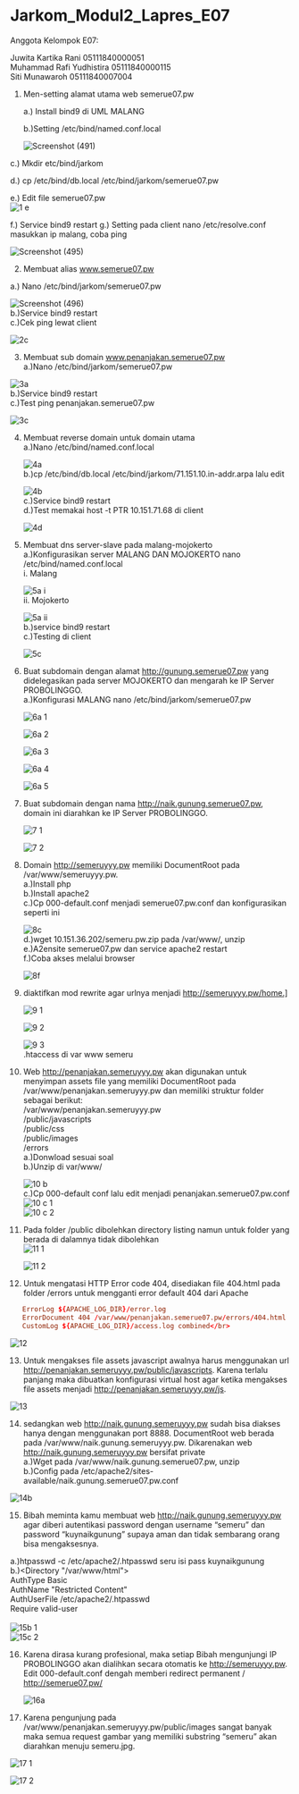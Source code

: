 # Jarkom_Modul2_Lapres_E07
Anggota Kelompok E07:

Juwita Kartika Rani		05111840000051</br>
Muhammad Rafi Yudhistira    05111840000115</br> 
Siti Munawaroh  		 05111840007004</br>


1. Men-setting alamat utama web semerue07.pw

   a.) Install bind9 di UML MALANG
   
   b.)Setting /etc/bind/named.conf.local

   ![Screenshot (491)](https://user-images.githubusercontent.com/58022238/98759829-7701ae00-2404-11eb-9d40-4e6aff875fe8.png)

  c.) Mkdir etc/bind/jarkom
  
  d.) cp /etc/bind/db.local /etc/bind/jarkom/semerue07.pw
  
  e.) Edit file semerue07.pw
  </br>![1 e](https://user-images.githubusercontent.com/56763570/98809113-edd18380-23d1-11eb-8af6-b85fd083a66c.png)</br>
  
  f.) Service bind9 restart
  g.) Setting pada client nano /etc/resolve.conf masukkan ip malang, coba ping
  
   ![Screenshot (495)](https://user-images.githubusercontent.com/58022238/98761276-ac5bcb00-2407-11eb-8338-889d5f03e8f0.png)

  
 2. Membuat alias www.semerue07.pw
 
   a.) Nano /etc/bind/jarkom/semerue07.pw

   ![Screenshot (496)](https://user-images.githubusercontent.com/58022238/98761287-b251ac00-2407-11eb-8493-430b5ecb3fc8.png)</br>
   b.)Service bind9 restart</br>
   c.)Cek ping lewat client</br>
   
   ![2c](https://user-images.githubusercontent.com/56763570/98809428-60426380-23d2-11eb-895d-000270af912f.png)</br>
   
 3. Membuat sub domain www.penanjakan.semerue07.pw</br>
   a.)Nano /etc/bind/jarkom/semerue07.pw </br>
   
   ![3a](https://user-images.githubusercontent.com/56763570/98809718-e3fc5000-23d2-11eb-8a95-8add45a6fb94.png)</br>
   b.)Service bind9 restart</br>
   c.)Test ping penanjakan.semerue07.pw</br>
   
   ![3c](https://user-images.githubusercontent.com/56763570/98809734-eced2180-23d2-11eb-85ad-fcd4de62b934.png)</br>
   
4. Membuat reverse domain untuk domain utama</br>
   a.)Nano /etc/bind/named.conf.local</br>
   
   ![4a](https://user-images.githubusercontent.com/56763570/98810453-22463f00-23d4-11eb-8617-1d4b982af0d2.png)</br>
   b.)cp /etc/bind/db.local /etc/bind/jarkom/71.151.10.in-addr.arpa lalu edit</br>
   
   ![4b](https://user-images.githubusercontent.com/56763570/98810477-2b371080-23d4-11eb-98f0-219f1868b849.png)</br>
   c.)Service bind9 restart</br>
   d.)Test memakai host -t PTR 10.151.71.68 di client</br>
   
   ![4d](https://user-images.githubusercontent.com/56763570/98810633-5cafdc00-23d4-11eb-8cfb-043665ff4126.png)</br>
   
5. Membuat dns server-slave  pada malang-mojokerto</br>
   a.)Konfigurasikan server MALANG DAN MOJOKERTO nano /etc/bind/named.conf.local</br>
      i. Malang</br>
      
      ![5a i](https://user-images.githubusercontent.com/56763570/98810832-a4366800-23d4-11eb-89a2-0724d4b37ac9.png)</br>
      ii. Mojokerto</br>
      
      ![5a ii](https://user-images.githubusercontent.com/56763570/98810965-e495e600-23d4-11eb-8b1e-2fc0f260311a.png)</br>
   b.)service bind9 restart</br>
   c.)Testing di client</br>
   
   ![5c](https://user-images.githubusercontent.com/56763570/98811204-4c4c3100-23d5-11eb-89b9-0e1bc8b400a0.png)</br>
   
6. Buat subdomain dengan alamat http://gunung.semerue07.pw yang didelegasikan pada server MOJOKERTO dan mengarah ke IP Server PROBOLINGGO. </br>
   a.)Konfigurasi MALANG nano /etc/bind/jarkom/semerue07.pw</br>
   
   ![6a 1](https://user-images.githubusercontent.com/56763570/98811531-dbf1df80-23d5-11eb-943d-c72b18fe3ced.png)</br>
   
   ![6a 2](https://user-images.githubusercontent.com/56763570/98811545-de543980-23d5-11eb-86a8-4ee055a5781a.png)</br>
   
   ![6a 3](https://user-images.githubusercontent.com/56763570/98811551-e01dfd00-23d5-11eb-9a55-03d0c96b204c.png)</br>
   
   ![6a 4](https://user-images.githubusercontent.com/56763570/98811556-e2805700-23d5-11eb-9871-757b81bf17a8.png)</br>
   
   ![6a 5](https://user-images.githubusercontent.com/56763570/98811562-e44a1a80-23d5-11eb-819c-f6886e117093.png)</br>
   
7. Buat subdomain dengan nama http://naik.gunung.semerue07.pw, domain ini diarahkan ke IP Server PROBOLINGGO.</br>

   ![7 1](https://user-images.githubusercontent.com/56763570/98812198-e82a6c80-23d6-11eb-9962-feab3e170091.png)</br>
   
   ![7 2](https://user-images.githubusercontent.com/56763570/98812183-df399b00-23d6-11eb-8fcd-7ea77d32a1ba.png)</br>
   
8. Domain http://semeruyyy.pw memiliki DocumentRoot pada /var/www/semeruyyy.pw.</br>
   a.)Install php</br>
   b.)Install apache2</br>
   c.)Cp 000-default.conf menjadi semerue07.pw.conf dan konfigurasikan seperti ini</br>
   
   ![8c](https://user-images.githubusercontent.com/56763570/98812639-b49c1200-23d7-11eb-9058-a6af17c48ada.png)</br>
   d.)wget 10.151.36.202/semeru.pw.zip pada /var/www/, unzip</br>
   e.)A2ensite semerue07.pw dan service apache2 restart</br>
   f.)Coba akses melalui browser</br>
   
   ![8f](https://user-images.githubusercontent.com/56763570/98812665-bcf44d00-23d7-11eb-8511-19719849a741.png)</br>
   
9. diaktifkan mod rewrite agar urlnya menjadi http://semeruyyy.pw/home.]</br>

   ![9 1](https://user-images.githubusercontent.com/56763570/98812873-27a58880-23d8-11eb-80ea-5a3b4c22339f.png)</br>
   
   ![9 2](https://user-images.githubusercontent.com/56763570/98812875-28d6b580-23d8-11eb-8c89-7e2abd666a84.png)</br>
   
   ![9 3](https://user-images.githubusercontent.com/56763570/98812881-2a07e280-23d8-11eb-8996-beb940776181.png)</br>
   .htaccess di var www semeru</br>

10. Web http://penanjakan.semeruyyy.pw akan digunakan untuk menyimpan assets file yang memiliki DocumentRoot pada /var/www/penanjakan.semeruyyy.pw dan memiliki struktur folder sebagai berikut:</br>
   /var/www/penanjakan.semeruyyy.pw </br>
   /public/javascripts </br>
   /public/css </br>
   /public/images </br>
   /errors</br>
   a.)Donwload sesuai soal</br>
   b.)Unzip di var/www/</br>
   
      ![10 b](https://user-images.githubusercontent.com/56763570/98813503-1d37be80-23d9-11eb-8d23-b4ef01751004.png)</br>
   c.)Cp 000-default conf lalu edit menjadi penanjakan.semerue07.pw.conf </br>
      ![10 c 1](https://user-images.githubusercontent.com/56763570/98813531-29238080-23d9-11eb-8edc-d089af7133d2.png)</br>
      ![10 c 2](https://user-images.githubusercontent.com/56763570/98813537-2aed4400-23d9-11eb-91e5-6cff06f6d418.png)</br>
      
11. Pada folder /public dibolehkan directory listing namun untuk folder yang berada di dalamnya tidak dibolehkan</br>
    ![11 1](https://user-images.githubusercontent.com/56763570/98813705-7d2e6500-23d9-11eb-8158-4ead2407d0af.png)</br>
    
    ![11 2](https://user-images.githubusercontent.com/56763570/98813709-7ef82880-23d9-11eb-9680-99343f090098.png)</br>
   
12. Untuk mengatasi HTTP Error code 404, disediakan file 404.html pada folder /errors untuk mengganti error default 404 dari Apache</br>
   ```conf
      ErrorLog ${APACHE_LOG_DIR}/error.log
      ErrorDocument 404 /var/www/penanjakan.semerue07.pw/errors/404.html
      CustomLog ${APACHE_LOG_DIR}/access.log combined</br>
   ```
   ![12](https://user-images.githubusercontent.com/56763570/98813855-b7980200-23d9-11eb-862c-399b79f6caad.png)</br>

13. Untuk mengakses file assets javascript awalnya harus menggunakan url http://penanjakan.semeruyyy.pw/public/javascripts. Karena terlalu panjang maka dibuatkan konfigurasi virtual host agar ketika mengakses file assets menjadi http://penanjakan.semeruyyy.pw/js. </br>

   ![13](https://user-images.githubusercontent.com/56763570/98814271-4b69ce00-23da-11eb-9b85-77fa0a3e183f.png)</br>
   
14. sedangkan web http://naik.gunung.semeruyyy.pw sudah bisa diakses hanya dengan menggunakan port 8888. DocumentRoot web berada pada /var/www/naik.gunung.semeruyyy.pw. Dikarenakan web http://naik.gunung.semeruyyy.pw bersifat private</br>
   a.)Wget pada /var/www/naik.gunung.semerue07.pw, unzip</br>
   b.)Config pada /etc/apache2/sites-available/naik.gunung.semerue07.pw.conf</br>
   
   ![14b](https://user-images.githubusercontent.com/56763570/98814406-794f1280-23da-11eb-8c87-892472149994.png)</br>
   
15. Bibah meminta kamu membuat web http://naik.gunung.semeruyyy.pw agar diberi autentikasi password dengan username “semeru” dan password “kuynaikgunung” supaya aman dan tidak sembarang orang bisa mengaksesnya. </br>

   a.)htpasswd -c /etc/apache2/.htpasswd seru isi pass kuynaikgunung</br>
   b.)<Directory "/var/www/html"></br>
         AuthType Basic</br>
         AuthName "Restricted Content"</br>
         AuthUserFile /etc/apache2/.htpasswd</br>
         Require valid-user</br>
      </Directory></br>
      ![15b 1](https://user-images.githubusercontent.com/56763570/98814609-bfa47180-23da-11eb-9da1-4cb40a597a36.png)</br>
      ![15c 2](https://user-images.githubusercontent.com/56763570/98814612-c16e3500-23da-11eb-94cf-6f5fbb5d195d.png)</br>
  
16. Karena dirasa kurang profesional, maka setiap Bibah mengunjungi IP PROBOLINGGO akan dialihkan secara otomatis ke http://semeruyyy.pw. 
    Edit 000-default.conf dengah memberi redirect permanent / http://semerue07.pw/</br>
    
    ![16a](https://user-images.githubusercontent.com/56763570/98814722-ef537980-23da-11eb-9d3a-d3f114902327.png)</br>
   
17. Karena pengunjung pada /var/www/penanjakan.semeruyyy.pw/public/images sangat banyak maka semua request gambar yang memiliki substring “semeru” akan diarahkan menuju semeru.jpg.</br>

   ![17 1](https://user-images.githubusercontent.com/56763570/98814866-2aee4380-23db-11eb-95f8-3b4a66f38d8e.png)</br>
   
   ![17 2](https://user-images.githubusercontent.com/56763570/98814873-2d509d80-23db-11eb-94ad-cd229dd9e937.png)</br>












   
   
   




  
